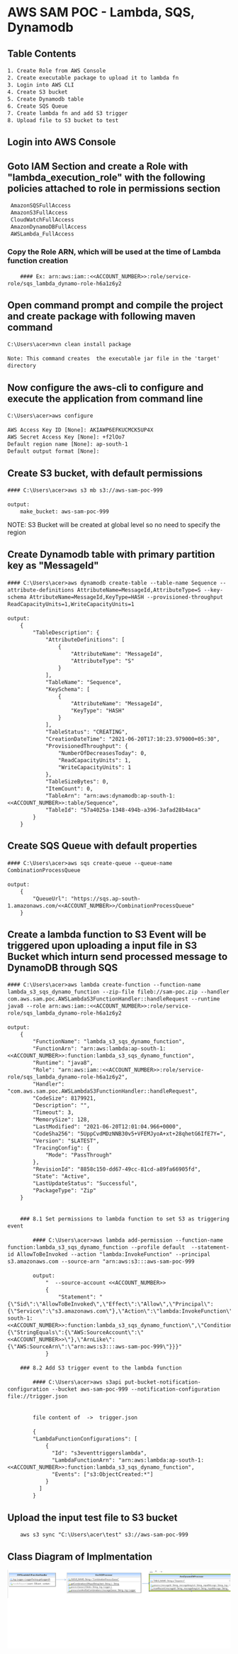 # AWS SAM POC - Lambda, SQS, Dynamodb

## Table Contents
	1. Create Role from AWS Console
	2. Create executable package to upload it to lambda fn
	3. Login into AWS CLI
	4. Create S3 bucket
	5. Create Dynamodb table
	6. Create SQS Queue
	7. Create lambda fn and add S3 trigger
	8. Upload file to S3 bucket to test
	

## Login into AWS Console

## Goto IAM Section and create a Role with "lambda_execution_role" with the following policies attached to role in permissions section
 
	 AmazonSQSFullAccess
	 AmazonS3FullAccess
	 CloudWatchFullAccess
	 AmazonDynamoDBFullAccess
	 AWSLambda_FullAccess
 
 ### Copy the Role ARN, which will be used at the time of Lambda function creation
		
		#### Ex: arn:aws:iam::<<ACCOUNT_NUMBER>>:role/service-role/sqs_lambda_dynamo-role-h6a1z6y2

## Open command prompt and compile the project and create package with following maven command

	C:\Users\acer>mvn clean install package
	
	Note: This command creates  the executable jar file in the 'target' directory
	
## Now configure the aws-cli to configure and execute the application from command line
	
	C:\Users\acer>aws configure
	
	AWS Access Key ID [None]: AKIAWP6EFKUCMCK5UP4X
	AWS Secret Access Key [None]: +f2lOo7
	Default region name [None]: ap-south-1
	Default output format [None]:



## Create S3 bucket, with default permissions

	#### C:\Users\acer>aws s3 mb s3://aws-sam-poc-999
	
	output:
		make_bucket: aws-sam-poc-999 

NOTE: S3 Bucket will be created at global level so no need to specify the region


## Create Dynamodb table with primary partition key as "MessageId"


	#### C:\Users\acer>aws dynamodb create-table --table-name Sequence --attribute-definitions AttributeName=MessageId,AttributeType=S --key-schema AttributeName=MessageId,KeyType=HASH --provisioned-throughput ReadCapacityUnits=1,WriteCapacityUnits=1
	
	output:
		{
			"TableDescription": {
				"AttributeDefinitions": [
					{
						"AttributeName": "MessageId",
						"AttributeType": "S"
					}
				],
				"TableName": "Sequence",
				"KeySchema": [
					{
						"AttributeName": "MessageId",
						"KeyType": "HASH"
					}
				],
				"TableStatus": "CREATING",
				"CreationDateTime": "2021-06-20T17:10:23.979000+05:30",
				"ProvisionedThroughput": {
					"NumberOfDecreasesToday": 0,
					"ReadCapacityUnits": 1,
					"WriteCapacityUnits": 1
				},
				"TableSizeBytes": 0,
				"ItemCount": 0,
				"TableArn": "arn:aws:dynamodb:ap-south-1:<<ACCOUNT_NUMBER>>:table/Sequence",
				"TableId": "57a4025a-1348-494b-a396-3afad28b4aca"
			}
		}



## Create SQS Queue with default properties

	#### C:\Users\acer>aws sqs create-queue --queue-name CombinationProcessQueue
	
	output:
		{
			"QueueUrl": "https://sqs.ap-south-1.amazonaws.com/<<ACCOUNT_NUMBER>>/CombinationProcessQueue"
		}


## Create a lambda function to S3 Event will be triggered upon uploading a input file in S3 Bucket which inturn send processed message to DynamoDB through SQS


	#### C:\Users\acer>aws lambda create-function --function-name lambda_s3_sqs_dynamo_function --zip-file fileb://sam-poc.zip --handler com.aws.sam.poc.AWSLambdaS3FunctionHandler::handleRequest --runtime java8 --role arn:aws:iam::<<ACCOUNT_NUMBER>>:role/service-role/sqs_lambda_dynamo-role-h6a1z6y2

	output:
		{
			"FunctionName": "lambda_s3_sqs_dynamo_function",
			"FunctionArn": "arn:aws:lambda:ap-south-1:<<ACCOUNT_NUMBER>>:function:lambda_s3_sqs_dynamo_function",
			"Runtime": "java8",
			"Role": "arn:aws:iam::<<ACCOUNT_NUMBER>>:role/service-role/sqs_lambda_dynamo-role-h6a1z6y2",
			"Handler": "com.aws.sam.poc.AWSLambdaS3FunctionHandler::handleRequest",
			"CodeSize": 8179921,
			"Description": "",
			"Timeout": 3,
			"MemorySize": 128,
			"LastModified": "2021-06-20T12:01:04.966+0000",
			"CodeSha256": "5UppCvdMDzNNB30v5+VFEMJyoA+xt+28qhetG6IfE7Y=",
			"Version": "$LATEST",
			"TracingConfig": {
				"Mode": "PassThrough"
			},
			"RevisionId": "8858c150-dd67-49cc-81cd-a89fa66905fd",
			"State": "Active",
			"LastUpdateStatus": "Successful",
			"PackageType": "Zip"
		}


		### 8.1 Set permissions to lambda function to set S3 as triggering event

			#### C:\Users\acer>aws lambda add-permission --function-name function:lambda_s3_sqs_dynamo_function --profile default  --statement-id AllowToBeInvoked --action "lambda:InvokeFunction" --principal s3.amazonaws.com --source-arn "arn:aws:s3:::aws-sam-poc-999
			
			output:
				"  --source-account <<ACCOUNT_NUMBER>>
				{
					"Statement": "{\"Sid\":\"AllowToBeInvoked\",\"Effect\":\"Allow\",\"Principal\":{\"Service\":\"s3.amazonaws.com\"},\"Action\":\"lambda:InvokeFunction\",\"Resource\":\"arn:aws:lambda:ap-south-1:<<ACCOUNT_NUMBER>>:function:lambda_s3_sqs_dynamo_function\",\"Condition\":{\"StringEquals\":{\"AWS:SourceAccount\":\"<<ACCOUNT_NUMBER>>\"},\"ArnLike\":{\"AWS:SourceArn\":\"arn:aws:s3:::aws-sam-poc-999\"}}}"
				}

		### 8.2 Add S3 trigger event to the lambda function

			#### C:\Users\acer>aws s3api put-bucket-notification-configuration --bucket aws-sam-poc-999 --notification-configuration file://trigger.json


			file content of  ->  trigger.json 

			{
			"LambdaFunctionConfigurations": [
				{
				  "Id": "s3eventtriggerslambda",
				  "LambdaFunctionArn": "arn:aws:lambda:ap-south-1:<<ACCOUNT_NUMBER>>:function:lambda_s3_sqs_dynamo_function",
				  "Events": ["s3:ObjectCreated:*"]
				}
			  ]
			}
			

## Upload the input test file to S3 bucket
	
		aws s3 sync "C:\Users\acer\test" s3://aws-sam-poc-999

## Class Diagram of Implmentation
![ClassDiagram](https://github.com/manojk1216/aws-sam-poc/blob/main/images/ClassDiagram.png)
